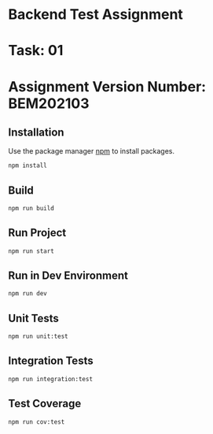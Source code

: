 # Backend Test Assignment 
# Task: 01
# Assignment Version Number: BEM202103

## Installation

Use the package manager [npm](https://www.npmjs.com/) to install packages.

```bash
npm install
```

## Build
```bash
npm run build
```

## Run Project
```bash
npm run start
```

## Run in Dev Environment
```bash
npm run dev
```

## Unit Tests
```bash
npm run unit:test
```

## Integration Tests
```bash
npm run integration:test
```

## Test Coverage
```bash
npm run cov:test
```